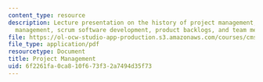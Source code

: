 ```yaml
---
content_type: resource
description: Lecture presentation on the history of project management, agile project
  management, scrum software development, product backlogs, and team meetings.
file: https://ol-ocw-studio-app-production.s3.amazonaws.com/courses/cms-611j-creating-video-games-fall-2014/6f2261fa0ca810f673f32a7494d35f73_MITCMS_611JF14_AgileLec1.pdf
file_type: application/pdf
resourcetype: Document
title: Project Management
uid: 6f2261fa-0ca8-10f6-73f3-2a7494d35f73
---
```


